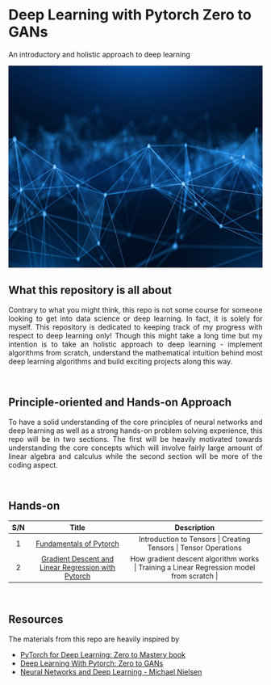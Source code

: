 # Deep Learning with Pytorch Zero to GANs
 An introductory and holistic approach to deep learning

<img src="images/neurons.jpg" width="800" height="400">

<br />

## What this repository is all about
<p align="justify">
    Contrary to what you might think, this repo is not some course for someone looking to get into data science or deep learning. In fact, it is solely for myself. This repository is dedicated to keeping track of my progress with respect to deep learning only! Though this might take a long time but my intention is to take an holistic approach to deep learning - implement algorithms from scratch, understand the mathematical intuition behind most deep learning algorithms and build exciting projects along this way. 
 </p>


<br />

## Principle-oriented and Hands-on Approach
<p align="justify">
    To have a solid understanding of the core principles of neural networks and deep learning as well as a strong hands-on problem solving experience, this repo will be in two sections. The first will be heavily motivated towards understanding the core concepts which will involve fairly large amount of linear algebra and calculus while the second section will be more of the coding aspect. 
</p>

<br />

## Hands-on
| S/N   |   Title   |   Description     |
|:-----:|:---------:|:-----------------:|
|   1   | [Fundamentals of Pytorch](#) | Introduction to Tensors \| Creating Tensors \| Tensor Operations |
|   2   | [Gradient Descent and Linear Regression with Pytorch](#) |  How gradient descent algorithm works \|  Training a Linear Regression model from scratch \| 

<br />

## Resources
The materials from this repo are heavily inspired by 
<ul>
    <li><a href="https://www.learnpytorch.io/" target="_blank">PyTorch for Deep Learning: Zero to Mastery book</a></li>
    <li><a href="https://jovian.com/learn/deep-learning-with-pytorch-zero-to-gans" target="_blank">Deep Learning With Pytorch: Zero to GANs</a></li>
    <li><a href="http://neuralnetworksanddeeplearning.com" target="_blank">Neural Networks and Deep Learning - Michael Nielsen</a></li>
</ul>